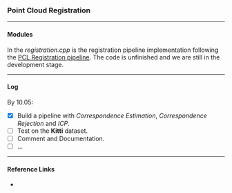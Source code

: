 ### Point Cloud Registration
-------------------------------
#### Modules
In the *registration.cpp* is the registration pipeline implementation following the [PCL Registration pipeline](http://pointclouds.org/documentation/tutorials/registration_api.php). The code is unfinished and we are still in the development stage.

-------------------------------
#### Log

By 10.05:
- [x] Build a pipeline with *Correspondence Estimation*, *Correspondence Rejection* and *ICP*.
- [ ] Test on the **Kitti** dataset.
- [ ] Comment and Documentation.
- [ ] ...
-------------------------------
#### Reference Links
- 

